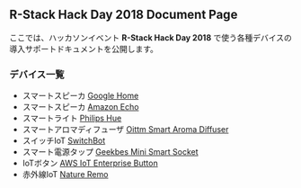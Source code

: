 ## R-Stack Hack Day 2018 Document Page

ここでは、ハッカソンイベント **R-Stack Hack Day 2018** で使う各種デバイスの導入サポートドキュメントを公開します。

### デバイス一覧

- スマートスピーカ [Google Home](google_home.md)
- スマートスピーカ [Amazon Echo](echo.md)
- スマートライト [Philips Hue](hue.md)
- スマートアロマディフューザ [Oittm Smart Aroma Diffuser](oittm.md)
- スイッチIoT [SwitchBot](switchbot.md)
- スマート電源タップ [Geekbes Mini Smart Socket](oittm.md)
- IoTボタン [AWS IoT Enterprise Button](awsbutton.md)
- 赤外線IoT [Nature Remo](remo.md)
